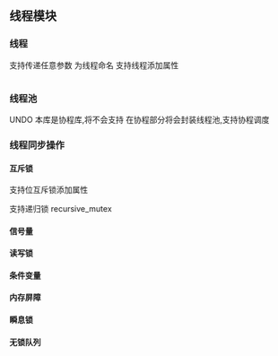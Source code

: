 ## 线程模块

### 线程

支持传递任意参数
为线程命名
支持线程添加属性
```

```


### 线程池
UNDO 
本库是协程库,将不会支持
在协程部分将会封装线程池,支持协程调度

### 线程同步操作

#### 互斥锁
支持位互斥锁添加属性

支持递归锁 recursive_mutex

#### 信号量

#### 读写锁

#### 条件变量

#### 内存屏障

#### 瞬息锁


#### 无锁队列






